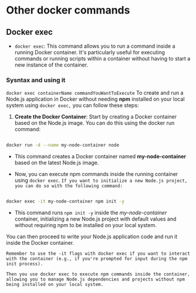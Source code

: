 # Other docker commands

## Docker exec
- `docker exec`: This command allows you to run a command inside a running Docker container. It's particularly useful for executing commands or running scripts within a container without having to start a new instance of the container.

### Sysntax and using it

`docker exec containerName commandYouWantToExecute`
To create and run a Node.js application in Docker without needing <b>npm</b> installed on your local system using `docker exec,` you can follow these steps:

1) <b>Create the Docker Container</b>: Start by creating a Docker container based on the Node.js image. You can do this using the docker run command:
```bash

docker run -d --name my-node-container node
```
- This command creates a Docker container named <b>my-node-container</b> based on the latest Node.js image.

-  Now, you can execute npm commands inside the running container using `docker exec`. ```If you want to initialize a new Node.js project, you can do so with the following command:```

```bash

docker exec -it my-node-container npm init -y
```
- This command runs `npm init -y` inside the <i>my-node-container</i> container, initializing a new Node.js project with default values and without requiring npm to be installed on your local system.

You can then proceed to write your Node.js application code and run it inside the Docker container.

```Remember to use the -it flags with docker exec if you want to interact with the container (e.g., if you're prompted for input during the npm init process).```

```In summary, you create a Docker container based on the Node.js image.
Then you use docker exec to execute npm commands inside the container, allowing you to manage Node.js dependencies and projects without npm being installed on your local system.
```